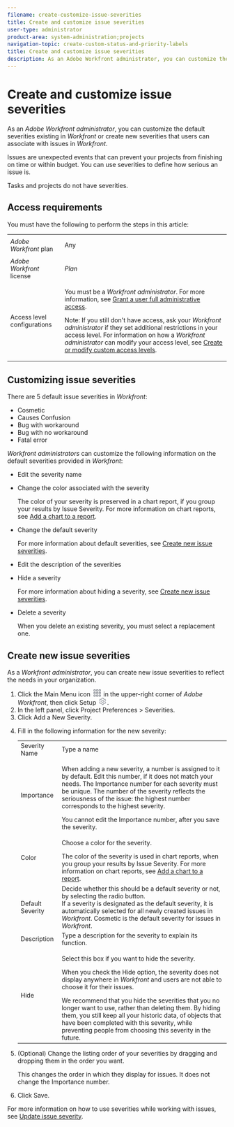 ```yaml
---
filename: create-customize-issue-severities
title: Create and customize issue severities
user-type: administrator
product-area: system-administration;projects
navigation-topic: create-custom-status-and-priority-labels
title: Create and customize issue severities
description: As an Adobe Workfront administrator, you can customize the default severities existing in Workfront or create new severities that users can associate with issues in Workfront.
---
```


# Create and customize issue severities

As an *Adobe Workfront administrator*, you can customize the default severities existing in *Workfront* or create new severities that users can associate with issues in *Workfront*.

Issues are unexpected events that can prevent your projects from finishing on time or within budget. You can use severities to define how serious an issue is.

Tasks and projects do not have severities.

##  

## Access requirements

You must have the following to perform the steps in this article:

<table cellspacing="0"> 
 <col> 
 <col> 
 <tbody> 
  <tr> 
   <td role="rowheader"><em>Adobe Workfront</em> plan</td> 
   <td> <p>Any</p> </td> 
  </tr> 
  <tr> 
   <td role="rowheader"><em>Adobe Workfront</em> license</td> 
   <td> <p><em>Plan</em> </p> </td> 
  </tr> 
  <tr> 
   <td role="rowheader">Access level configurations</td> 
   <td> <p>You must be a <em>Workfront administrator</em>. For more information, see <a href="../../../administration-and-setup/add-users/configure-and-grant-access/grant-a-user-full-administrative-access.md" class="MCXref xref">Grant a user full administrative access</a>.</p> <p>Note: If you still don't have access, ask your <em>Workfront administrator</em> if they set additional restrictions in your access level. For information on how a <em>Workfront administrator</em> can modify your access level, see <a href="../../../administration-and-setup/add-users/configure-and-grant-access/create-modify-access-levels.md" class="MCXref xref">Create or modify custom access levels</a>.</p> </td> 
  </tr> 
 </tbody> 
</table>

## Customizing issue severities

There are 5 default issue&nbsp;severities in *Workfront*:

* Cosmetic
* Causes Confusion
* Bug with workaround
* Bug with no workaround
* Fatal error

*Workfront administrators* can customize the following information on&nbsp;the default severities provided in *Workfront*:

<ul> 
 <li>Edit the severity name</li> 
 <li> <p>Change the color associated with the severity</p> <note type="note">
   The color of your severity is preserved in a chart report, if you group your results by 
   <span class="bold">Issue Severity</span>. For more information on chart reports, see 
   <a href="../../../reports-and-dashboards/reports/creating-and-managing-reports/add-chart-report.md" class="MCXref xref">Add a chart to a report</a>.
  </note> </li> 
 <li> <p>Change the default severity</p> <p>For more information about default severities, see <a href="#creating-new-issue-severities" class="MCXref xref">Create new issue severities</a>.</p> </li> 
 <li>Edit the description of the severities</li> 
 <li> <p>Hide a severity</p> <p>For more information about&nbsp;hiding a severity, see <a href="#creating-new-issue-severities" class="MCXref xref">Create new issue severities</a>.</p> </li> 
 <li> <p>Delete a severity</p> <p>When you delete an existing severity, you must select a replacement one.</p> </li> 
</ul>

## Create new issue severities

As a *Workfront administrator*, you can create new issue severities to reflect the needs in your organization.&nbsp;

<ol> 
 <li value="1">Click the <span class="bold">Main Menu</span> icon <img src="assets/main-menu-icon.png"> in the upper-right corner of <em>Adobe Workfront</em>, then click <span class="bold">Setup</span> <img src="assets/gear-icon-settings.png">.<br></li> 
 <li value="2">In the left panel, click <span class="bold">Project Preferences</span> > <span class="bold">Severities</span>.</li> 
 <li value="3">Click <span class="bold">Add a New Severity</span>.</li> 
 <li value="4"> <p>Fill in the following information for the new severity:</p> 
  <table cellspacing="0"> 
   <col> 
   <col> 
   <tbody> 
    <tr> 
     <td role="rowheader">Severity Name</td> 
     <td>Type a name</td> 
    </tr> 
    <tr> 
     <td role="rowheader">Importance</td> 
     <td> <p>When adding a new severity, a number is assigned to it by default. Edit this number, if it does not match your needs. The <span class="bold">Importance</span> number for each severity&nbsp;must be unique. The number of the severity reflects the seriousness of the issue: the highest number corresponds to the highest severity.</p> <note type="note">
       You cannot edit the 
       <span class="bold">Importance</span> number, after you save the severity.
      </note> </td> 
    </tr> 
    <tr> 
     <td role="rowheader">Color</td> 
     <td> <p>Choose a color for the severity.</p> <note type="note">
       The color of the severity is used in chart reports, when you group your results by 
       <span class="bold">Issue Severity</span>. For more information on chart reports, see 
       <a href="../../../reports-and-dashboards/reports/creating-and-managing-reports/add-chart-report.md" class="MCXref xref">Add a chart to a report</a>.
      </note> </td> 
    </tr> 
    <tr> 
     <td role="rowheader">Default Severity</td> 
     <td>Decide whether this should be a default severity&nbsp;or not, by selecting the radio button.<br>If a severity is designated as the default severity, it is automatically selected for all newly created issues in <em>Workfront</em>. <span class="bold">Cosmetic</span>&nbsp;is the default severity for issues in <em>Workfront</em>.</td> 
    </tr> 
    <tr> 
     <td role="rowheader">Description</td> 
     <td>Type a description for the severity&nbsp;to explain its function.</td> 
    </tr> 
    <tr> 
     <td role="rowheader">Hide</td> 
     <td> <p>Select this box if you want to hide the severity.</p> <p>When you check the <span class="bold">Hide</span> option, the severity&nbsp;does not display anywhere in <em>Workfront</em> and users are not able to choose it for their issues.</p> <note type="important">
       We recommend that you hide the severities&nbsp;that you no longer want to use, rather than deleting them.&nbsp;By hiding them, you still keep all your historic data, of objects that have been completed with this severity, while preventing people from choosing this severity&nbsp;in the future.
      </note> </td> 
    </tr> 
   </tbody> 
  </table> </li> 
 <li value="5"> <p>(Optional) Change the listing order of your severities by dragging and dropping them in the order you want.</p> <p>This changes the order in which they display for issues. It does not change the <span class="bold">Importance</span> number.</p> </li> 
 <li value="6">Click <span class="bold">Save</span>.</li> 
</ol>

For more information on how to use severities while working with issues, see [Update issue severity](../../../manage-work/issues/issue-information/update-issue-severity.md).
